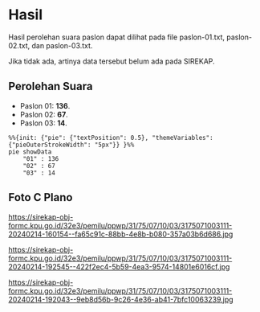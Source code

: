 # Hasil

Hasil perolehan suara paslon dapat dilihat pada file paslon-01.txt, paslon-02.txt, dan paslon-03.txt.

Jika tidak ada, artinya data tersebut belum ada pada SIREKAP.

## Perolehan Suara

 * Paslon 01: **136**.
 * Paslon 02: **67**.
 * Paslon 03: **14**.

```mermaid
%%{init: {"pie": {"textPosition": 0.5}, "themeVariables": {"pieOuterStrokeWidth": "5px"}} }%%
pie showData
    "01" : 136
    "02" : 67
    "03" : 14
```
## Foto C Plano

https://sirekap-obj-formc.kpu.go.id/32e3/pemilu/ppwp/31/75/07/10/03/3175071003111-20240214-160154--fa65c91c-88bb-4e8b-b080-357a03b6d686.jpg

https://sirekap-obj-formc.kpu.go.id/32e3/pemilu/ppwp/31/75/07/10/03/3175071003111-20240214-192545--422f2ec4-5b59-4ea3-9574-14801e6016cf.jpg

https://sirekap-obj-formc.kpu.go.id/32e3/pemilu/ppwp/31/75/07/10/03/3175071003111-20240214-192043--9eb8d56b-9c26-4e36-ab41-7bfc10063239.jpg
